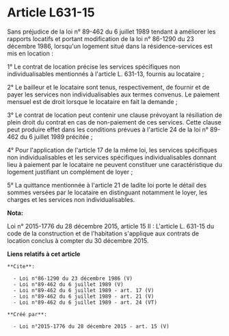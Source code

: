 # Article L631-15

Sans préjudice de la loi n° 89-462 du 6 juillet 1989 tendant à améliorer les rapports locatifs et portant modification de la
loi n° 86-1290 du 23 décembre 1986, lorsqu'un logement situé dans la résidence-services est mis en location : 

1° Le contrat de location précise les services spécifiques non individualisables mentionnés à l'article L. 631-13, fournis au
locataire ; 

2° Le bailleur et le locataire sont tenus, respectivement, de fournir et de payer les services non individualisables aux
termes convenus. Le paiement mensuel est de droit lorsque le locataire en fait la demande ; 

3° Le contrat de location peut contenir une clause prévoyant la résiliation de plein droit du contrat en cas de non-paiement
de ces services. Cette clause peut produire effet dans les conditions prévues à l'article 24 de la loi n° 89-462 du 6 juillet
1989 précitée ; 

4° Pour l'application de l'article 17 de la même loi, les services spécifiques non individualisables et les services
spécifiques individualisables donnant lieu à paiement par le locataire ne peuvent constituer une caractéristique du logement
justifiant un complément de loyer ; 

5° La quittance mentionnée à l'article 21 de ladite loi porte le détail des sommes versées par le locataire en distinguant
notamment le loyer, les charges et les services non individualisables.

**Nota:**

Loi n° 2015-1776 du 28 décembre 2015, article 15 II : L'article L. 631-15 du code de la construction et de l'habitation
s'applique aux contrats de location conclus à compter du 30 décembre 2015.

**Liens relatifs à cet article**

	**Cite**:

	  - Loi n°86-1290 du 23 décembre 1986 (V)
	  - Loi n°89-462 du 6 juillet 1989 (V)
	  - Loi n°89-462 du 6 juillet 1989 - art. 17 (V)
	  - Loi n°89-462 du 6 juillet 1989 - art. 21 (V)
	  - Loi n°89-462 du 6 juillet 1989 - art. 24 (VT)

	**Créé par**:

	  - Loi n°2015-1776 du 28 décembre 2015 - art. 15 (V)
